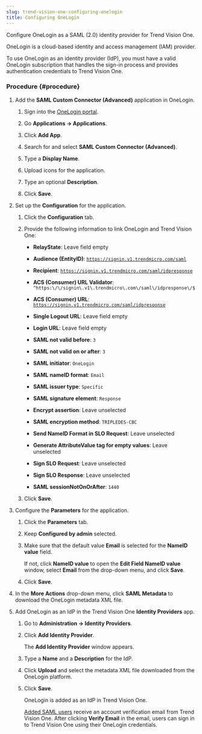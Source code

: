 ```yaml
---
slug: trend-vision-one-configuring-onelogin
title: Configuring OneLogin
---
```


Configure OneLogin as a SAML (2.0) identity provider for Trend Vision One.

OneLogin is a cloud-based identity and access management (IAM) provider.

To use OneLogin as an identity provider (IdP), you must have a valid OneLogin subscription that handles the sign-in process and provides authentication credentials to Trend Vision One.

### Procedure {#procedure}

1.  Add the **SAML Custom Connector (Advanced)** application in OneLogin.

    1.  Sign into the [OneLogin portal](https://tmdl.onelogin.com/portal).

    2.  Go **Applications → Applications**.

    3.  Click **Add App**.

    4.  Search for and select **SAML Custom Connector (Advanced)**.

    5.  Type a **Display Name**.

    6.  Upload icons for the application.

    7.  Type an optional **Description**.

    8.  Click **Save**.

2.  Set up the **Configuration** for the application.

    1.  Click the **Configuration** tab.

    2.  Provide the following information to link OneLogin and Trend Vision One:

        - **RelayState**: Leave field empty

        - **Audience (EntityID)**: [`https://signin.v1.trendmicro.com/saml`](https://signin.v1.trendmicro.com/saml)

        - **Recipient**: [`https://signin.v1.trendmicro.com/saml/idpresponse`](https://signin.v1.trendmicro.com/saml/idpresponse)

        - **ACS (Consumer) URL Validator**: `^https:\/\/signin\.v1\.trendmicro\.com\/saml\/idpresponse\/$`

        - **ACS (Consumer) URL**: [`https://signin.v1.trendmicro.com/saml/idpresponse`](https://signin.v1.trendmicro.com/saml/idpresponse)

        - **Single Logout URL**: Leave field empty

        - **Login URL**: Leave field empty

        - **SAML not valid before**: `3`

        - **SAML not valid on or after**: `3`

        - **SAML initiator**: `OneLogin`

        - **SAML nameID format**: `Email`

        - **SAML issuer type**: `Specific`

        - **SAML signature element**: `Response`

        - **Encrypt assertion**: Leave unselected

        - **SAML encryption method**: `TRIPLEDES-CBC`

        - **Send NameID Format in SLO Request**: Leave unselected

        - **Generate AttributeValue tag for empty values**: Leave unselected

        - **Sign SLO Request**: Leave unselected

        - **Sign SLO Response**: Leave unselected

        - **SAML sessionNotOnOrAfter**: `1440`

    3.  Click **Save**.

3.  Configure the **Parameters** for the application.

    1.  Click the **Parameters** tab.

    2.  Keep **Configured by admin** selected.

    3.  Make sure that the default value **Email** is selected for the **NameID value** field.

        If not, click **NameID value** to open the **Edit Field NameID value** window, select **Email** from the drop-down menu, and click **Save**.

    4.  Click **Save**.

4.  In the **More Actions** drop-down menu, click **SAML Metadata** to download the OneLogin metadata XML file.

5.  Add OneLogin as an IdP in the Trend Vision One **Identity Providers** app.

    1.  Go to **Administration → Identity Providers**.

    2.  Click **Add Identity Provider**.

        The **Add Identity Provider** window appears.

    3.  Type a **Name** and a **Description** for the IdP.

    4.  Click **Upload** and select the metadata XML file downloaded from the OneLogin platform.

    5.  Click **Save**.

        OneLogin is added as an IdP in Trend Vision One.

        [Added SAML users](adding-saml-account.md) receive an account verification email from Trend Vision One. After clicking **Verify Email** in the email, users can sign in to Trend Vision One using their OneLogin credentials.

